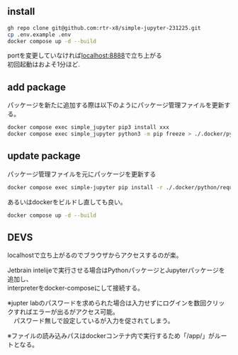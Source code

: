 ## install

```bash
gh repo clone git@github.com:rtr-x8/simple-jupyter-231225.git
cp .env.example .env
docker compose up -d --build
```

portを変更していなければ[localhost:8888](http://localhost:8888)で立ち上がる  
初回起動はおよそ1分ほど.

## add package

パッケージを新たに追加する際は以下のようにパッケージ管理ファイルを更新する。

```bash
docker compose exec simple_jupyter pip3 install xxx
docker compose exec simple_jupyter python3 -m pip freeze > ./.docker/python/requirements.txt
```

## update package

パッケージ管理ファイルを元にパッケージを更新する

```bash
docker compose exec simple-jupyter pip install -r ./.docker/python/requirements.txt
```

あるいはdockerをビルドし直しても良い。
```bash
docker compose up -d --build
```

## DEVS

localhostで立ち上がるのでブラウザからアクセスするのが楽。

Jetbrain intelijeで実行させる場合はPythonパッケージとJupyterパッケージを追加し、    
interpreterをdocker-composeにして接続する。

※jupter labのパスワードを求められた場合は入力せずにログインを数回クリックすればエラーが出るがアクセス可能。  
　パスワード無しで設定しているが入力を促されてしまう。

※ファイルの読み込みパスはdockerコンテナ内で実行するため「/app/」がルートとなる。